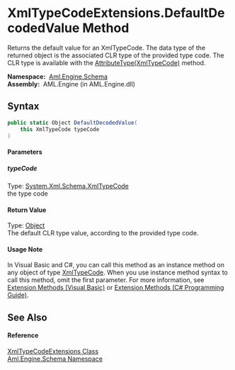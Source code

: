 XmlTypeCodeExtensions.DefaultDecodedValue Method
================================================
Returns the default value for an XmlTypeCode. The data type of the returned object is the associated CLR type of the provided type code. The CLR type is available with the [AttributeType(XmlTypeCode)][1] method.

  **Namespace:**  [Aml.Engine.Schema][2]  
  **Assembly:**  AML.Engine (in AML.Engine.dll)

Syntax
------

```csharp
public static Object DefaultDecodedValue(
	this XmlTypeCode typeCode
)
```

#### Parameters

##### *typeCode*
Type: [System.Xml.Schema.XmlTypeCode][3]  
the type code

#### Return Value
Type: [Object][4]  
The default CLR type value, according to the provided type code.
#### Usage Note
In Visual Basic and C#, you can call this method as an instance method on any object of type [XmlTypeCode][3]. When you use instance method syntax to call this method, omit the first parameter. For more information, see [Extension Methods (Visual Basic)][5] or [Extension Methods (C# Programming Guide)][6].

See Also
--------

#### Reference
[XmlTypeCodeExtensions Class][7]  
[Aml.Engine.Schema Namespace][2]  

[1]: AttributeType.md
[2]: ../README.md
[3]: https://docs.microsoft.com/dotnet/api/system.xml.schema.xmltypecode
[4]: https://docs.microsoft.com/dotnet/api/system.object
[5]: https://docs.microsoft.com/dotnet/visual-basic/programming-guide/language-features/procedures/extension-methods
[6]: https://docs.microsoft.com/dotnet/csharp/programming-guide/classes-and-structs/extension-methods
[7]: README.md
[8]: https://www.automationml.org
[9]: ../../icons/logoShade.png